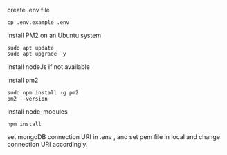 create .env file

```
cp .env.example .env
```

install PM2 on an Ubuntu system

```
sudo apt update
sudo apt upgrade -y
```

install nodeJs if not available

install pm2

```
sudo npm install -g pm2
pm2 --version
```

Install node_modules

```
npm install 
```

set mongoDB connection URI in .env , and set pem file in local and change connection URI accordingly. 